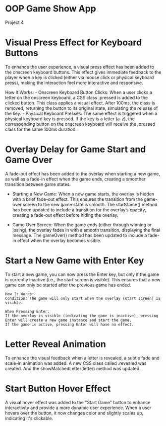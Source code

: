 # OOP Game Show App
 Project 4

# Visual Press Effect for Keyboard Buttons

To enhance the user experience, a visual press effect has been added to the onscreen keyboard buttons. This effect gives immediate feedback to the player when a key is clicked (either via mouse click or physical keyboard press), making the interaction feel more interactive and responsive.

How It Works:
    - Onscreen Keyboard Button Clicks: When a user clicks a letter on the onscreen keyboard, a CSS class .pressed is added to the clicked button.
    This class applies a visual effect. After 100ms, the class is removed, returning the button to its original state, simulating the release of the key.
    - Physical Keyboard Presses: The same effect is triggered when a physical keyboard key is pressed. If the key is a letter (a-z), the corresponding button on the onscreen keyboard will receive the .pressed class for the same 100ms duration.


# Overlay Delay for Game Start and Game Over

A fade-out effect has been added to the overlay when starting a new game, as well as a fade-in effect when the game ends, creating a smoother transition between game states.

- Starting a New Game:
    When a new game starts, the overlay is hidden with a brief fade-out effect.
    This ensures the transition from the game-over screen to the new game state is smooth.
    The startGame() method has been updated to include a transition for the overlay’s opacity, creating a fade-out effect before hiding the overlay.

- Game Over Screen:
    When the game ends (either through winning or losing), the overlay fades in with a smooth transition, displaying the final message.
    The gameOver() method has been updated to include a fade-in effect when the overlay becomes visible.


# Start a New Game with Enter Key

To start a new game, you can now press the Enter key, but only if the game is currently inactive (i.e., the start screen is visible). This ensures that a new game can only be started after the previous game has ended.

    How It Works:
    Condition: The game will only start when the overlay (start screen) is visible.

    When Pressing Enter:
    If the overlay is visible (indicating the game is inactive), pressing Enter will create a new game instance and start the game.
    If the game is active, pressing Enter will have no effect.

#  Letter Reveal Animation

To enhance the visual feedback when a letter is revealed, a subtle fade and scale-in animation was added.
    A new CSS class called .revealed was created.
    And the showMatchedLetter(letter) method was updated.

# Start Button Hover Effect

A visual hover effect was added to the "Start Game" button to enhance interactivity and provide a more dynamic user experience. When a user hovers over the button, it now changes color and slightly scales up, indicating it's clickable.